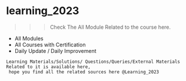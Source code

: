 # learning_2023

>>> Check The All Module Related to the course here.

* All Modules
* All Courses with Certification
* Daily Update / Daily Improvement

```
Learning Materials/Solutions/ Questions/Queries/External Materials Related to it is available here,
 hope you find all the related sources here @Learning_2023 

```


